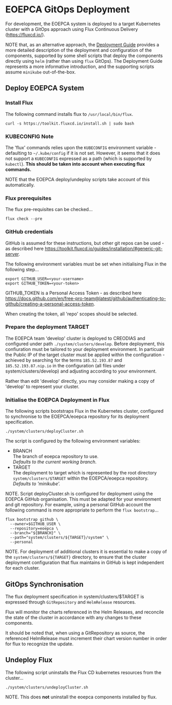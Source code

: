 # EOEPCA GitOps Deployment

For development, the EOEPCA system is deployed to a target Kubernetes cluster with a GitOps approach using Flux Continuous Delivery (https://fluxcd.io/).

NOTE that, as an alternative approach, the [Deployment Guide](https://deployment-guide.docs.eoepca.org/) provides a more detailed description of the deployment and configuration of the components, supported by some shell scripts that deploy the components directly using `helm` (rather than using `flux` GitOps). The Deployment Guide represents a more informative introduction, and the supporting scripts assume `minikube` out-of-the-box.

## Deploy EOEPCA System

### Install Flux

The following command installs flux to `/usr/local/bin/flux`.

```
curl -s https://toolkit.fluxcd.io/install.sh | sudo bash
```

### KUBECONFIG Note

The 'flux' commands relies upon the `KUBECONFIG` environment variable - defaulting to `~/.kube/config` if it is not set. However, it seems that it does not support a `KUBECONFIG` expressed as a path (which is supported by `kubectl`). **This should be taken into account when executing flux commands.**

NOTE that the EOEPCA deploy/undeploy scripts take account of this automatically.

### Flux prerequisites

The flux pre-requisites can be checked...

```
flux check --pre
```

### GitHub credentials

GitHub is assumed for these instructions, but other git repos can be used - as described here https://toolkit.fluxcd.io/guides/installation/#generic-git-server.

The following environment variables must be set when initialising Flux in the following step...
```
export GITHUB_USER=<your-username>
export GITHUB_TOKEN=<your-token>
```

GITHUB_TOKEN is a Personal Access Token - as described here https://docs.github.com/en/free-pro-team@latest/github/authenticating-to-github/creating-a-personal-access-token.

When creating the token, all 'repo' scopes should be selected.

### Prepare the deployment TARGET

The EOEPCA team 'develop' cluster is deployed to CREODIAS and configured under path `./system/clusters/develop`. Before deployment, this confiuration must be tailored to your deployment environment. In particualr the Public IP of the target cluster must be applied within the configuration - achieved by searching for the terms `185.52.193.87` and `185.52.193.87.nip.io` in the configuration (all files under system/clusters/develop) and adjusting according to your environment.

Rather than edit 'develop' directly, you may consider making a copy of 'develop' to represent your cluster.

### Initialise the EOEPCA Deployment in Flux

The following scripts bootstraps Flux in the Kubernetes cluster, configured to synchronise to the EOEPCA/eoepca repository for its deployment specification.

```
./system/clusters/deployCluster.sh
```

The script is configured by the following environment variables:
* BRANCH<br>
  The branch of eoepca repository to use.<br>
  *Defaults to the current working branch.*
* TARGET<br>
  The deployment to target which is represented by the root directory `system/clusters/$TARGET` within the EOEPCA/eoepca repository.<br>
  *Defaults to 'minikube'.*

NOTE. Script deployCluster.sh is configured for deployment using the EOEPCA GitHub organisation. This must be adapted for your environment and git repository. For example, using a personal GitHub account the following command is more appropriate to perform the `flux bootstrap`...
```
flux bootstrap github \
  --owner=$GITHUB_USER \
  --repository=eoepca \
  --branch="${BRANCH}" \
  --path="system/clusters/${TARGET}/system" \
  --personal
```

NOTE. For deployment of additional clusters it is essential to make a copy of the `system/clusters/${TARGET}` directory, to ensure that the cluster deployment configuration that flux maintains in GitHub is kept independent for each cluster.

## GitOps Synchronisation

The flux deployment specification in system/clusters/$TARGET is expressed through `GitRepository` and `HelmRelease` resources.

Flux will monitor the charts referenced in the Helm Releases, and reconcile the state of the cluster in accordance with any changes to these components.

It should be noted that, when using a GitRepository as source, the referenced HelmRelease must increment their chart version number in order for flux to recognize the update.

## Undeploy Flux

The following script uninstalls the Flux CD kubernetes resources from the cluster...
```
./system/clusters/undeployCluster.sh
```

NOTE. This does **not** uninstall the eoepca components installed by flux.

